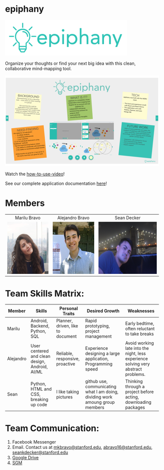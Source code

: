 # epiphany
<img src="/team_photos/logo2.png" width="400"/>

Organize your thoughts or find your next big idea with this clean, collaborative mind-mapping tool.

<img src="/team_photos/Epiphany_Poster.png" width="900"/>

Watch the [how-to-use-video](https://drive.google.com/open?id=1QdtYZQVWXo3xg3DXeBT1AX5WEhIcgUOF)!

See our complete application documentation [here](https://docs.google.com/document/d/1Ulm6NkuGvmh4sC0uy9P-3hfdy45wj8N556sgwOon7RM/edit?usp=sharing)!
# Members
| | | |
|:-------------------------:|:-------------------------:|:-------------------------:|
Marilu Bravo | Alejandro Bravo | Sean Decker
<img src="/team_photos/malu.jpg" height="170"/> | <img src="/team_photos/IMG_9190.JPG" height="170"/> | <img src="/team_photos/sean.jpg" height="170"/> 

# Team Skills Matrix:
Member | Skills | Personal Traits | Desired Growth | Weaknesses
--- | --- | --- | --- | ---
Marilu | Android, Backend, Python, SQL | Planner, driven, like to document | Rapid prototyping, project management | Early bedtime, often reluctant to take breaks
Alejandro | User centered and clean design, Android, AI/ML | Reliable, responsive, proactive | Experience designing a large application, Programming speed | Avoid working late into the night, less experience solving very abstract problems.
Sean | Python, HTML and CSS, breaking up code | I like taking pictures | github use, communicating what I am doing, dividing work amoung group members | Thinking through a project before acting, downloading packages

# Team Communication:
1. Facebook Messenger
2. Email. Contact us at mkbravo@stanford.edu, abravo16@stanford.edu, seankdecker@stanford.edu
3. [Google Drive](https://drive.google.com/drive/folders/1q-YAJjqmVNYFgdApi6Wce5_Pbyo2Os3Q?usp=sharing)
4. [SGM](https://docs.google.com/forms/d/e/1FAIpQLSc-sRsLRLk7moIVDAkNTA9sp6MHjWxst-Bqi9l7VHWHQatF3g/viewform?usp=sf_link)

